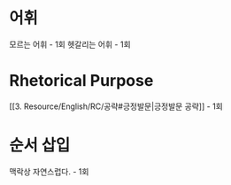 # 어휘
모르는 어휘 - 1회
헷갈리는 어휘 - 1회
# Rhetorical Purpose
[[3. Resource/English/RC/공략#긍정발문|긍정발문 공략]] - 1회

# 순서 삽입
맥락상 자연스럽다. - 1회

#